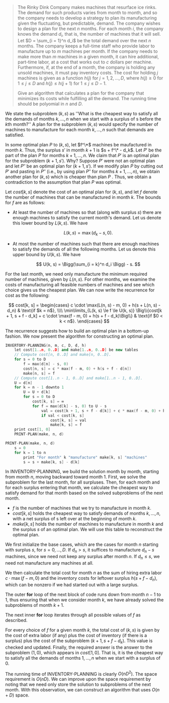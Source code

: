 > The Rinky Dink Company makes machines that resurface ice rinks. The demand for such products varies from month to month, and so the company needs to develop a strategy to plan its manufacturing given the fluctuating, but predictable, demand. The company wishes to design a plan for the next $n$ months. For each month $i$, the company knows the demand $d_i$, that is, the number of machines that it will sell. Let $D = \sum_{i = 1}^n d_i$ be the total demand over the next $n$ months. The company keeps a full-time staff who provide labor to manufacture up to $m$ machines per month. If the company needs to make more than $m$ machines in a given month, it can hire additional, part-time labor, at a cost that works out to $c$ dollars per machine. Furthermore, if, at the end of a month, the company is holding any unsold machines, it must pay inventory costs. The cost for holding $j$ machines is given as a function $h(j)$ for $j = 1, 2, \ldots, D$, where $h(j) \ge 0$ for $1 \le j \le D$ and $h(j) \le h(j + 1)$ for $1 \le j \le D - 1$. 
>
> Give an algorithm that calculates a plan for the company that minimizes its costs while fulfilling all the demand. The running time should be polyomial in $n$ and $D$.

We state the subproblem $(k, s)$ as ''What is the cheapest way to satisfy all the demands of months $k, \ldots, n$ when we start with a surplus of s before the $k$th month?'' A plan for the subproblem $(k, s)$ would specify the number of machines to manufacture for each month $k, \ldots, n$ such that demands are satisfied.

In some optimal plan $P$ to $(k, s)$, let $f^\*$  machines be maufactured in month $k$. Thus, the surplus $s'$ in month $k + 1$ is $s + f^\* - d_k$. Let $P'$ be the part of the plan $P$ for months $k + 1, \ldots, n$. We claim that $P'$ is an optimal plan for the subproblem $(k + 1, s')$. Why? Suppose $P'$ were not an optimal plan and let $P''$ be an optimal plan for $(k + 1, s')$. If we modify plan $P$ by cutting out $P'$ and pasting in $P''$ (i.e., by using plan $P''$ for months $k + 1, \ldots, n$), we obtain another plan for $(k, s)$ which is cheaper than plan $P$ . Thus, we obtain a contradiction to the assumption that plan $P$ was optimal.

Let $cost[k, s]$ denote the cost of an optimal plan for $(k, s)$, and let $f$ denote the number of machines that can be manufactured in month $k$. The bounds for $f$ are as follows:

- At least the number of machines so that (along with surplus $s$) there are enough machines to satisfy the current month's demand. Let us denote this lower bound by $L(k, s)$. We have
    
    $$
    L(k, s) = \max(d_k - s, 0).
    $$

- At most the number of machines such that there are enough machines to satisfy the demands of all the following months. Let us denote this upper bound by $U(k, s)$. We have
    
    $$
    U(k, s) = \Bigg(\sum_{i = k}^n d_i \Bigg) - s.
    $$

For the last month, we need only manufacture the minimum required number of machines, given by $L(n, s)$. For other months, we examine the costs of manufacturing all feasible numbers of machines and see which choice gives us the cheapest plan. We can now write the recurrence for cost as the following:

$$
cost[k, s] =
\begin{cases}
c \cdot \max(L(n, s) - m, 0) + h(s + L(n, s) - d_n) & \text{if $k = n$}, \\\\
\min\limits_{L(k, s) \le f \le U(k, s)} \Big\\{cost[k + 1, s + f - d_k] + c \cdot \max(f - m, 0) + h(s + f - d_k)\Big\\} & \text{if $0 < k < n$}.
\end{cases}
$$

The recurrence suggests how to build an optimal plan in a bottom-up fashion. We now present the algorithm for constructing an optimal plan.

```cpp
INVERTORY-PLANNING(n, m, c, D, d, h)
    let cost[1..n, 0..D] and make[1..n, 0..D] be new tables
    // Compute cost[n, 0..D] and make[n, 0..D].
    for s = 0 to D
        f = max(d[n] - s, 0)
        cost[n, s] = c * max(f - m, 0) + h(s + f - d[n])
        make[n, s] = f
    // Compute cost[1..n - 1, 0..D] and make[1..n - 1, 0..D].
    U = d[n]
    for k = n - 1 downto 1
        U = U + d[k]
        for s = 0 to D
            cost[k, s] = ∞
            for f = max(d[k] - s, 0) to U - s
                val = cost[k + 1, s + f - d[k]] + c * max(f - m, 0) + h(s + f - d[k])
                if val < cost[k, s]
                    cost[k, s] = val
                    make[k, s] = f
    print cost[1, 0]
    PRINT-PLAN(make, n, d)
```

```cpp
PRINT-PLAN(make, n, d)
    s = 0
    for k = 1 to n
        print "For month" k "manufacture" make[k, s] "machines"
        s = s + make[k, s] - d[k]
```

In $\text{INVENTORY-PLANNING}$, we build the solution month by month, starting from month $n$, moving backward toward month $1$. First, we solve the subproblem for the last month, for all surpluses. Then, for each month and for each surplus entering that month, we calculate the cheapest way to satisfy demand for that month based on the solved subproblems of the next month.

- $f$ is the number of machines that we try to manufacture in month $k$.
- $cost[k, s]$ holds the cheapest way to satisfy demands of months $k, \ldots, n$, with a net surplus of s left over at the beginning of month $k$.
- $make[k, s]$ holds the number of machines to manufacture in month $k$ and the surplus $s$ of an optimal plan. We will use this table to reconstruct the optimal plan.

We first initialize the base cases, which are the cases for month $n$ starting with surplus $s$, for $s = 0, \ldots, D$. If $d_n > s$, it suffices to manufacture $d_n - s$ machines, since we need not keep any surplus after month $n$. If $d_n \le s$, we need not manufacture any machines at all.

We then calculate the total cost for month $n$ as the sum of hiring extra labor $c \cdot \max(f - m, 0)$ and the inventory costs for leftover surplus $h(s + f - d_n)$, which can be nonzero if we had started out with a large surplus.

The outer **for** loop of the next block of code runs down from month $n - 1$ to $1$, thus ensuring that when we consider month $k$, we have already solved the subproblems of month $k + 1$.

The next inner **for** loop iterates through all possible values of $f$ as described.

For every choice of $f$ for a given month $k$, the total cost of $(k, s)$ is given by the cost of extra labor (if any) plus the cost of inventory (if there is a surplus) plus the cost of the subproblem $(k + 1, s + f - d_k)$. This value is checked and updated. Finally, the required answer is the answer to the subproblem $(1, 0)$, which appears in $cost[1, 0]$. That is, it is the cheapest way to satisfy all the demands of months $1, \ldots, n$ when we start with a surplus of $0$.

The running time of $\text{INVENTORY-PLANNING}$ is clearly $O(nD^2)$. The space requirement is $O(nD)$. We can improve upon the space requirement by noting that we need only store the solution to subproblems of the next month. With this observation, we can construct an algorithm that uses $O(n + D)$ space.
